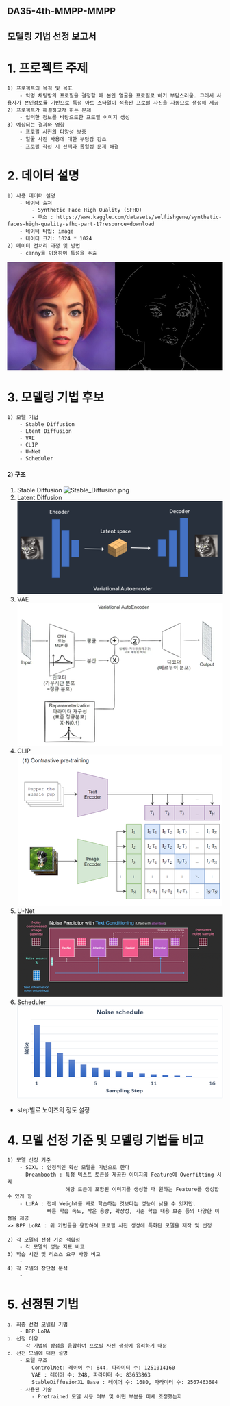 ## DA35-4th-MMPP-MMPP
## 모델링 기법 선정 보고서
  
# 1. 프로젝트 주제 
    1) 프로젝트의 목적 및 목표
        - 익명 채팅방의 프로필을 결정할 때 본인 얼굴을 프로필로 하기 부담스러움. 그래서 사용자가 본인정보를 기반으로 특정 아트 스타일이 적용된 프로필 사진을 자동으로 생성해 제공
    2) 프로젝트가 해결하고자 하는 문제
        - 입력한 정보를 바탕으로한 프로필 이미지 생성
    3) 예상되는 결과와 영향
        - 프로필 사진의 다양성 보충
        - 얼굴 사진 사용에 대한 부담감 감소
        - 프로필 작성 시 선택과 통일성 문제 해결

# 2. 데이터 설명
    1) 사용 데이터 설명
        - 데이터 출처
            - Synthetic Face High Quality (SFHQ)
            - 주소 : https://www.kaggle.com/datasets/selfishgene/synthetic-faces-high-quality-sfhq-part-1?resource=download            
        - 데이터 타입: image
        - 데이터 크기: 1024 * 1024 
    2) 데이터 전처리 과정 및 방법
        - canny를 이용하여 특성을 추출
![canny](./img/canny.jpg "canny")

# 3. 모델링 기법 후보    
    1) 모델 기법
        - Stable Diffusion
        - Ltent Diffusion
        - VAE
        - CLIP
        - U-Net
        - Scheduler 
#### 2) 구조

1. Stable Diffusion
![Stable_Diffusion.png](./img./Stable_Diffusion.png)
2. Latent Diffusion
![Latent_Diffsuion.png](./img/Latent_Diffsuion.png)
3. VAE
![VAE.png](./img/VAE.png)
4. CLIP
![CLIP.png](./img/CLIP.png)
5. U-Net
![U_Net.png](./img/U_Net.png)
6. Scheduler
![Scheduler.png](./img/Scheduler.png)
- step별로 노이즈의 정도 설정
# 4. 모델 선정 기준 및 모델링 기법들 비교
    1) 모델 선정 기준
        - SDXL : 안정적인 확산 모델을 기반으로 한다
        - Dreambooth : 특정 텍스트 토큰을 제공한 이미지의 Feature에 Overfitting 시켜  
                       해당 토큰이 포함된 이미지를 생성할 때 원하는 Feature를 생성할 수 있게 함
        - LoRA : 전체 Weight를 새로 학습하는 것보다는 성능이 낮을 수 있지만. 
                 빠른 학습 속도, 작은 용량, 확장성, 기존 학습 내용 보존 등의 다양한 이점을 제공
    >> BPP LoRA : 위 기법들을 융합하여 프로필 사진 생성에 특화된 모델을 제작 및 선정  

    2) 각 모델의 선정 기준 적합성
        - 각 모델의 성능 지표 비교
    3) 학습 시간 및 리소스 요구 사항 비교
        -
    4) 각 모델의 장단점 분석
        - 
# 5. 선정된 기법
    a. 최종 선정 모델링 기법
        - BPP LoRA
    b. 선정 이유
        - 각 기법의 장점을 융합하여 프로필 사진 생성에 유리하기 때문
    c. 선전 모델에 대한 설명
        - 모델 구조
            ControlNet: 레이어 수: 844, 파라미터 수: 1251014160
            VAE : 레이어 수: 248, 파라미터 수: 83653863
            StableDiffusionXL Base : 레이어 수: 1680, 파라미터 수: 2567463684
        - 사용된 기술
            - Pretrained 모델 사용 여부 및 어떤 부분을 미세 조정했는지
